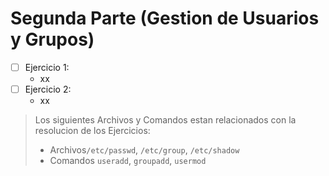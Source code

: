 # Segunda Parte (Gestion de Usuarios y  Grupos)



- [ ] Ejercicio 1:
    - xx
- [ ] Ejercicio 2:
    - xx
  
 > Los siguientes Archivos y Comandos estan relacionados con la resolucion de los Ejercicios:
 >  - Archivos`/etc/passwd`, `/etc/group`, `/etc/shadow`  </br>
 >  - Comandos `useradd`, `groupadd`, `usermod` </br>

